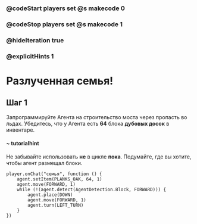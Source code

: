 ### @codeStart players set @s makecode 0
### @codeStop players set @s makecode 1

### @hideIteration true 
### @explicitHints 1


# Разлученная семья!

## Шаг 1
Запрограммируйте Агента на строительство моста через пропасть во льдах. Убедитесь, что у Агента есть **64** блока **дубовых досок** в инвентаре. 

#### ~ tutorialhint 
Не забывайте использовать **не** в цикле **пока**. Подумайте, где вы хотите, чтобы агент размещал блоки. 


```ghost
player.onChat("семья", function () {
    agent.setItem(PLANKS_OAK, 64, 1)
    agent.move(FORWARD, 1)
    while (!(agent.detect(AgentDetection.Block, FORWARD))) {
        agent.place(DOWN)
        agent.move(FORWARD, 1)
        agent.turn(LEFT_TURN)
    }
})

```
